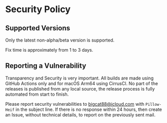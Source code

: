 # Security Policy

## Supported Versions

Only the latest non-alpha/beta version is supported.

Fix time is approximately from 1 to 3 days.

## Reporting a Vulnerability

Transparency and Security is very important. All builds are made using GitHub Actions only and for macOS Arm64 using CirrusCI.
No part of the releases is published from any local source, the release process is fully automated from start to finish.

Please report security vulnerabilities to bigcat88@icloud.com with `Pillow-Heif` in the subject line.
If there is no response within 24 hours, then create an Issue,
without technical details, to report on the previously sent mail.
